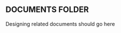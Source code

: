 DOCUMENTS FOLDER
--------------------------------------------------------------------------------
Designing related documents should go here
